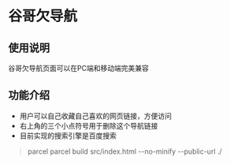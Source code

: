 # 谷哥欠导航

## 使用说明
谷哥欠导航页面可以在PC端和移动端完美兼容

## 功能介绍
- 用户可以自己收藏自己喜欢的网页链接，方便访问
- 右上角的三个小点符号用于删除这个导航链接
- 目前实现的搜索引擎是百度搜索



> parcel 
>parcel  build src/index.html --no-minify --public-url ./
